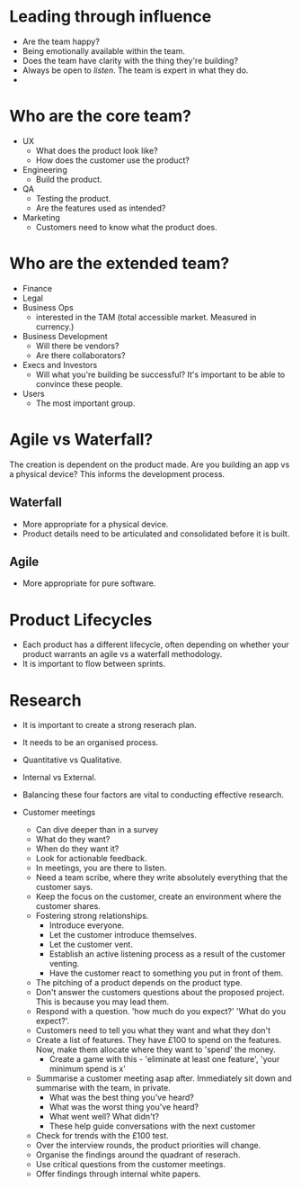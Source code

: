# Leading through influence
- Are the team happy?
- Being emotionally available within the team. 
- Does the team have clarity with the thing they're building?
- Always be open to *listen*. The team is expert in what they do. 
- 

# Who are the core team?
- UX
    - What does the product look like?
    - How does the customer use the product?
- Engineering
    - Build the product. 
- QA
    - Testing the product. 
    - Are the features used as intended?
- Marketing
    - Customers need to know what the product does. 

# Who are the extended team?
- Finance
- Legal
- Business Ops
    - interested in the TAM (total accessible market. Measured in currency.)
- Business Development
    - Will there be vendors? 
    - Are there collaborators?
- Execs and Investors
    - Will what you're building be successful? It's important to be able to convince these people. 
- Users
    - The most important group. 

# Agile vs Waterfall?
The creation is dependent on the product made. Are you building an app vs a physical device? This informs the development process. 

## Waterfall
- More appropriate for a physical device.
- Product details need to be articulated and consolidated before it is built. 

## Agile
- More appropriate for pure software. 


# Product Lifecycles
- Each product has a different lifecycle, often depending on whether your product warrants an agile vs a waterfall methodology. 
- It is important to flow between sprints. 

# Research
- It is important to create a strong reserach plan. 
- It needs to be an organised process. 
- Quantitative vs Qualitative. 
- Internal vs External. 
- Balancing these four factors are vital to conducting effective research. 

- Customer meetings
    - Can dive deeper than in a survey
    - What do they want?
    - When do they want it?
    - Look for actionable feedback.
    - In meetings, you are there to listen. 
    - Need a team scribe, where they write absolutely everything that the customer says. 
    - Keep the focus on the customer, create an environment where the customer shares. 
    - Fostering strong relationships. 
        - Introduce everyone.
        - Let the customer introduce themselves. 
        - Let the customer vent. 
        - Establish an active listening process as a result of the customer venting. 
        - Have the customer react to something you put in front of them. 
    - The pitching of a product depends on the product type. 
    - Don't answer the customers questions about the proposed project. This is because you may lead them. 
    - Respond with a question. 'how much do you expect?' 'What do you expect?'. 
    - Customers need to tell you what they want and what they don't
    - Create a list of features. They have £100 to spend on the features. Now, make them allocate where they want to 'spend' the money. 
        - Create a game with this - 'eliminate at least one feature', 'your minimum spend is x' 
    - Summarise a customer meeting asap after. Immediately sit down and summarise with the team, in private. 
        - What was the best thing you've heard?
        - What was the worst thing you've heard?
        - What went well? What didn't?
        - These help guide conversations with the next customer
    - Check for trends with the £100 test. 
    - Over the interview rounds, the product priorities will change. 
    - Organise the findings around the quadrant of reserach. 
    - Use critical questions from the customer meetings. 
    - Offer findings through internal white papers. 
